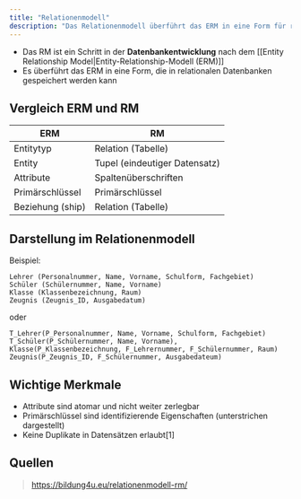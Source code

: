```yaml
---
title: "Relationenmodell"
description: "Das Relationenmodell überführt das ERM in eine Form für relationale Datenbanken. Vergleich ERM und RM mit Tabellen. Merkmale wie atomare Attribute und Primärschlüssel."
---
```


- Das RM ist ein Schritt in der **Datenbankentwicklung** nach dem [[Entity Relationship Model|Entity-Relationship-Modell (ERM)]]
- Es überführt das ERM in eine Form, die in relationalen Datenbanken gespeichert werden kann

## Vergleich ERM und RM

| ERM              | RM                            |
| ---------------- | ----------------------------- |
| Entitytyp        | Relation (Tabelle)            |
| Entity           | Tupel (eindeutiger Datensatz) |
| Attribute        | Spaltenüberschriften          |
| Primärschlüssel  | Primärschlüssel               |
| Beziehung (ship) | Relation (Tabelle)            |


## Darstellung im Relationenmodell
Beispiel:
```
Lehrer (Personalnummer, Name, Vorname, Schulform, Fachgebiet)
Schüler (Schülernummer, Name, Vorname)
Klasse (Klassenbezeichnung, Raum)
Zeugnis (Zeugnis_ID, Ausgabedatum)
```
oder
```
T_Lehrer(P_Personalnummer, Name, Vorname, Schulform, Fachgebiet)
T_Schüler(P_Schülernummer, Name, Vorname),
Klasse(P_Klassenbezeichnung, F_Lehrernummer, F_Schülernummer, Raum)
Zeugnis(P_Zeugnis_ID, F_Schülernummer, Ausgabedateum)
```

## Wichtige Merkmale
- Attribute sind atomar und nicht weiter zerlegbar
- Primärschlüssel sind identifizierende Eigenschaften (unterstrichen dargestellt)
- Keine Duplikate in Datensätzen erlaubt[1]
## Quellen
> https://bildung4u.eu/relationenmodell-rm/